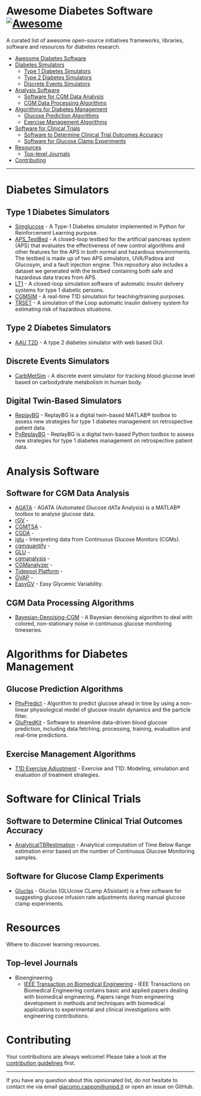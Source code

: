 # Awesome Diabetes Software [![Awesome](https://cdn.rawgit.com/sindresorhus/awesome/d7305f38d29fed78fa85652e3a63e154dd8e8829/media/badge.svg)](https://github.com/sindresorhus/awesome)

A curated list of awesome open-source initiatives frameworks, libraries, software and resources for diabetes research.

- [Awesome Diabetes Software](#awesome-diabetes-software)
- [Diabetes Simulators](#diabetes-simulators)
    - [Type 1 Diabetes Simulators](#t1d-simulators)
    - [Type 2 Diabetes Simulators](#t2d-simulators)
    - [Discrete Events Simulators](#discrete-events-simulators)
- [Analysis Software](#analysis-software)
    - [Software for CGM Data Analysis](#software-for-cgm-data-analysis)
    - [CGM Data Processing Algorithms](#cgm-proessing-algorithms)
- [Algorithms for Diabetes Management](#algorithms-for-diabetes-management)
    - [Glucose Prediction Algorithms](#glucose-prediction-algorithms)
    - [Exercise Management Algorithms](#exercise-management-algorithms)
- [Software for Clinical Trials](#software-for-clinical-trials)
    - [Software to Determine Clinical Trial Outcomes Accuracy](#software-to-determine-clinical-trial-outcomes-accuracy)
    - [Software for Glucose Clamp Experiments](#software-for-glucose-clamp-experiments)
- [Resources](#resources)
    - [Top-level Journals](#top-level-journals)
- [Contributing](#contributing)

---

# Diabetes Simulators 

## Type 1 Diabetes Simulators

* [Simglucose](https://github.com/jxx123/simglucose) - A Type-1 Diabetes simulator implemented in Python for Reinforcement Learning purpose.
* [APS_TestBed](https://github.com/UVA-DSA/APS_TestBed) - A closed-loop testbed for the artificial pancreas system (APS) that evaluates the effectiveness of new control algorithms and other features for the APS in both normal and hazardous environments. The testbed is made up of two APS simulators, UVA/Padova and Glucosym, and a fault injection engine. This repository also includes a dataset we generated with the testbed containing both safe and hazardous data traces from APS.
* [LT1](https://github.com/hpeuscher/loopinsight1) - A closed-loop simulation software of automatic insulin delivery systems for type 1 diabetic persons.
* [CGMSIM](https://lsandini.github.io/cgmsim-site/) - A real-time T1D simulation for teaching/training purposes.
* [TRSET](https://github.com/tidepool-org/data-science-simulator) - A simulation of the Loop automatic insulin delivery system for estimating risk of hazardous situations.

## Type 2 Diabetes Simulators

* [AAU T2D](https://gitlab.com/aau-adapt-t2d/aau-t2d-simulator) - A type 2 diabetes simulator with web based GUI.
## Discrete Events Simulators

* [CarbMetSim](https://github.com/mukulgoyalmke/CarbMetSim) - A discrete event simulator for tracking blood glucose level based on carbodydrate metabolism in human body.

## Digital Twin-Based Simulators

* [ReplayBG](https://github.com/gcappon/replay-bg) - ReplayBG is a digital twin-based MATLAB® toolbox to assess new strategies for type 1 diabetes management on retrospective patient data.
* [PyReplayBG](https://github.com/gcappon/py_replay_bg) - ReplayBG is a digital twin-based Python toolbox to assess new strategies for type 1 diabetes management on retrospective patient data.

# Analysis Software

## Software for CGM Data Analysis

* [AGATA](https://github.com/gcappon/agata) - AGATA (Automated Glucose dATa Analysis) is a MATLAB® toolbox to analyse glucose data.
* [rGV](https://cran.r-project.org/web/packages/rGV/index.html) - 
* [CGMTSA](https://github.com/RyanJ-Shao/CGMTSA) - 
* [CGDA](https://github.com/EvdVossen/CGDA) - 
* [iglu](https://github.com/irinagain/iglu) - Interpreting data from Continuous Glucose Monitors (CGMs).
* [cgmquantify](https://github.com/brinnaebent/cgmquantify) - 
* [GLU](https://github.com/MRCIEU/GLU) - 
* [cgmanalysis](https://cran.r-project.org/web/packages/cgmanalysis/index.html) - 
* [CGManalyzer](https://cran.r-project.org/web/packages/CGManalyzer/index.html) - 
* [Tidepool Platform](https://github.com/tidepool-org/blip) - 
* [GVAP](https://sourceforge.net/projects/glyvariab/files/?source=navbar) - 
* [EasyGV](www.phc.ox.ac.uk/research/technology-outputs/easygv) - Easy Glycemic Variability.

## CGM Data Processing Algorithms

* [Bayesian-Denoising-CGM](https://github.com/NunzioCamer/Bayesian-Denoising-CGM) - A Bayesian denoising algorithm to deal with colored, non-stationary noise in continuous glucose monitoring timeseries.

# Algorithms for Diabetes Management

## Glucose Prediction Algorithms

* [PhyPredict](https://github.com/checoisback/phy-predict) - Algorithm to predict glucose ahead in time by using a non-linear physiological model of glucose-insulin dynamics and the particle filter.
* [GluPredKit](https://github.com/miriamkw/GluPredKit) - Software to steamline data-driven blood glucose prediction,  including data fetching, processing, training, evaluation and real-time predictions.

## Exercise Management Algorithms

* [T1D Exercise Adjustment](https://gitlab.com/csb.ethz/t1d-exercise-adjustment) - Exercise and T1D: Modeling, simulation and evaluation of treatment strategies.

# Software for Clinical Trials

## Software to Determine Clinical Trial Outcomes Accuracy

* [AnalyticalTBRestimation](https://github.com/NunzioCamer/AnalyticalTBRestimation) - Analytical computation of Time Below Range estimation error based on the number of Continuous Glucose Monitoring samples.

## Software for Glucose Clamp Experiments

* [Gluclas](https://github.com/jp993/gluclas) - Gluclas (GLUcose CLamp ASsistant) is a free software for suggesting glucose infusion rate adjustments during manual glucose clamp experiments.

# Resources

Where to discover learning resources.

## Top-level Journals

* Bioengineering
    * [IEEE Transaction on Biomedical Engineering](https://www.embs.org/tbme/) - IEEE Transactions on Biomedical Engineering contains basic and applied papers dealing with biomedical engineering. Papers range from engineering development in methods and techniques with biomedical applications to experimental and clinical investigations with engineering contributions.

# Contributing

Your contributions are always welcome! Please take a look at the [contribution guidelines](https://github.com/gcappon/awesome-diabetes-simulation/blob/master/CONTRIBUTING.md) first.

- - -

If you have any question about this opinionated list, do not hesitate to contact me via email giacomo.cappon@unipd.it or open an issue on GitHub.
